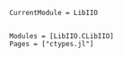 ```@meta
CurrentModule = LibIIO
```

```@index
```

```@autodocs
Modules = [LibIIO.CLibIIO]
Pages = ["ctypes.jl"]
```